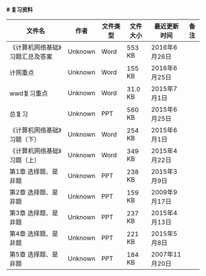 **# 复习资料**

文件名|作者|文件类型|文件大小|最近更新时间|备注
---|---|---|---|---|---
《计算机网络基础》习题汇总及答案|Unknown|Word|553 KB|2016年6月26日
计网重点|Unknown|Word|155 KB|2016年6月25日
wwd复习重点|Unknown|Word|31.0 KB|2015年7月1日
总复习|Unknown|PPT|560 KB|2015年6月25日
《计算机网络基础》习题（下）|Unknown|Word|254 KB|2015年6月1日
《计算机网络基础》习题（上）|Unknown|Word|349 KB|2015年4月22日
第1章 选择题、是非题|Unknown|PPT|238 KB|2015年3月9日
第2章 选择题、是非题|Unknown|PPT|159 KB|2009年9月17日
第3章 选择题、是非题|Unknown|PPT|237 KB|2015年4月13日
第4章 选择题、是非题|Unknown|PPT|221 KB|2015年5月8日
第5章 选择题、是非题|Unknown|PPT|184 KB|2007年11月20日
